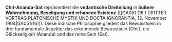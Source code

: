 
**Chit-Ananda-Sat** repräsentiert die **vedantische Dreiteilung** in **äußere Wahrnehmung, Beseligung und erhabene Existenz** ([[GA051 (16.) DRITTER VORTRAG PLATONISCHE MYSTIK UND DOCTA IGNORANTIA, 12. November 1904|GA051/16]]). Diese indische Philosophie gliedert das Bewusstsein in drei fundamentale Aspekte: das erkennende Bewusstsein (Chit), die Glückseligkeit (Ananda) und das reine Sein (Sat).
